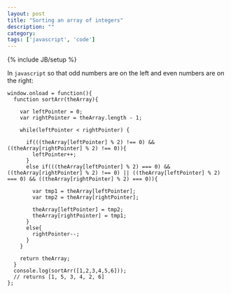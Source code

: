```yaml
---
layout: post
title: "Sorting an array of integers"
description: ""
category: 
tags: ['javascript', 'code']
---
```

{% include JB/setup %}

In `javascript` so that odd numbers are on the left and even numbers are on the right:

    window.onload = function(){
      function sortArr(theArray){
              
        var leftPointer = 0;
        var rightPointer = theArray.length - 1;
              
        while(leftPointer < rightPointer) {
                
          if(((theArray[leftPointer] % 2) !== 0) && ((theArray[rightPointer] % 2) !== 0)){
            leftPointer++;
          }   
          else if(((theArray[leftPointer] % 2) === 0) && ((theArray[rightPointer] % 2) !== 0) || ((theArray[leftPointer] % 2) === 0) && ((theArray[rightPointer] % 2) === 0)){
              
            var tmp1 = theArray[leftPointer];
            var tmp2 = theArray[rightPointer];
               
            theArray[leftPointer] = tmp2;
            theArray[rightPointer] = tmp1;
          }   
          else{
            rightPointer--;
          }   
        }   
            
        return theArray;
      }
      console.log(sortArr([1,2,3,4,5,6]));
      // returns [1, 5, 3, 4, 2, 6] 
    };
